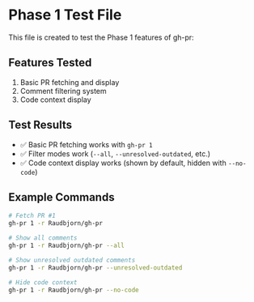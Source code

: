 # Phase 1 Test File

This file is created to test the Phase 1 features of gh-pr:

## Features Tested
1. Basic PR fetching and display
2. Comment filtering system
3. Code context display

## Test Results
- ✅ Basic PR fetching works with `gh-pr 1`
- ✅ Filter modes work (`--all`, `--unresolved-outdated`, etc.)
- ✅ Code context display works (shown by default, hidden with `--no-code`)

## Example Commands
```bash
# Fetch PR #1
gh-pr 1 -r Raudbjorn/gh-pr

# Show all comments
gh-pr 1 -r Raudbjorn/gh-pr --all

# Show unresolved outdated comments
gh-pr 1 -r Raudbjorn/gh-pr --unresolved-outdated

# Hide code context
gh-pr 1 -r Raudbjorn/gh-pr --no-code
```